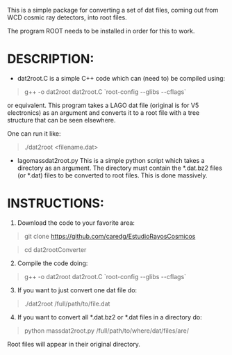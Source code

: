 This is a simple package for converting a set of dat files, coming out from WCD cosmic ray detectors, into root files.

The program ROOT needs to be installed in order for this to work.

DESCRIPTION:
============

* dat2root.C is a simple C++ code which can (need to) be compiled using:

> g++ -o dat2root dat2root.C \`root-config --glibs --cflags\`

or equivalent.
This program takes a LAGO dat file (original is for V5 electronics) as an argument and converts it to a root file with a tree structure that can be seen elsewhere.

One can run it like:

> ./dat2root <filename.dat>

* lagomassdat2root.py 
This is a simple python script which takes a directory as an argument.  The directory must contain the *.dat.bz2 files (or *.dat) files to be converted to root files.  This is done massively.


INSTRUCTIONS:
=============

1. Download the code to your favorite area:

> git clone https://github.com/caredg/EstudioRayosCosmicos

> cd dat2rootConverter

2. Compile the code doing:

> g++ -o dat2root dat2root.C \`root-config --glibs --cflags\`

3. If you want to just convert one dat file do:

> ./dat2root /full/path/to/file.dat

4. If you want to convert all *.dat.bz2 or *.dat files in a directory do:

> python massdat2root.py /full/path/to/where/dat/files/are/

Root files will appear in their original directory.
